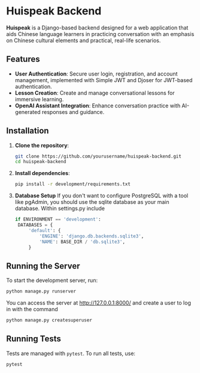 # Huispeak Backend

**Huispeak** is a Django-based backend designed for a web application that aids Chinese language learners in practicing conversation with an emphasis on Chinese cultural elements and practical, real-life scenarios.

## Features

- **User Authentication**: Secure user login, registration, and account management, implemented with Simple JWT and Djoser for JWT-based authentication.
- **Lesson Creation**: Create and manage conversational lessons for immersive learning.
- **OpenAI Assistant Integration**: Enhance conversation practice with AI-generated responses and guidance.

## Installation

1. **Clone the repository**:

   ```bash
   git clone https://github.com/yourusername/huispeak-backend.git
   cd huispeak-backend
   ```

2. **Install dependencies**:
   ```bash
   pip install -r development/requirements.txt
   ```
3. **Database Setup**
   If you don't want to configure PostgreSQL with a tool like pgAdmin, you should use the sqlite database as your main database. Within settings.py include
   ```python
   if ENVIRONMENT == 'development':
    DATABASES = {
        'default': {
            'ENGINE': 'django.db.backends.sqlite3',
            'NAME': BASE_DIR / 'db.sqlite3',
        }
   ```

## Running the Server

To start the development server, run:

```bash
python manage.py runserver
```
You can access the server at http://127.0.0.1:8000/ and create a user to log in with the command
```bash
python manage.py createsuperuser
```

## Running Tests

Tests are managed with `pytest`. To run all tests, use:

```bash
pytest
```
